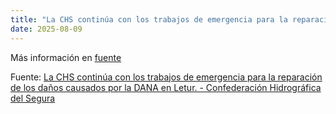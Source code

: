 ```yaml
---
title: "La CHS continúa con los trabajos de emergencia para la reparación de los daños causados por la DANA en Letur. - Confederación Hidrográfica del Segura"
date: 2025-08-09
---
```


Más información en [fuente](https://news.google.com/rss/articles/CBMinAJBVV95cUxQNmJzYXF2UXdzOHF3b3ZqSzNZbVN1MEsyWkFsc0I1a3RhR01lbFdtMFhjSVNJZFU4QUhsR2RYdGJ0bVNLdzgtUmQxSDlCd29YUkpyaGYyMk56SWU4X2pOXzB1N0tMZUt3Q09OU1g3bXhoR1VwdVI0REU3c2JzSlFBTmlQSlY1c2hRRWRQVTBkWk13T3JKTnpSdmxQUnNzZThSTF9uN2JRVWFmZ2VVcENVRURhOHRRbldIUVQyaWR4OUtwbGFuSDhHNDBvaWdHeHFhNy10N0pvMXczSHNIUWRHQjlNZ2JHTFdlVVdzLXh5QmRRNVRtWDBRTWJYelNXY3lyc2FxQUcwSVV0ZHk2cUlaNDFmbUEzZ0F4bXR4Wg?oc=5)

Fuente: [La CHS continúa con los trabajos de emergencia para la reparación de los daños causados por la DANA en Letur. - Confederación Hidrográfica del Segura](https://news.google.com/rss/articles/CBMinAJBVV95cUxQNmJzYXF2UXdzOHF3b3ZqSzNZbVN1MEsyWkFsc0I1a3RhR01lbFdtMFhjSVNJZFU4QUhsR2RYdGJ0bVNLdzgtUmQxSDlCd29YUkpyaGYyMk56SWU4X2pOXzB1N0tMZUt3Q09OU1g3bXhoR1VwdVI0REU3c2JzSlFBTmlQSlY1c2hRRWRQVTBkWk13T3JKTnpSdmxQUnNzZThSTF9uN2JRVWFmZ2VVcENVRURhOHRRbldIUVQyaWR4OUtwbGFuSDhHNDBvaWdHeHFhNy10N0pvMXczSHNIUWRHQjlNZ2JHTFdlVVdzLXh5QmRRNVRtWDBRTWJYelNXY3lyc2FxQUcwSVV0ZHk2cUlaNDFmbUEzZ0F4bXR4Wg?oc=5)
